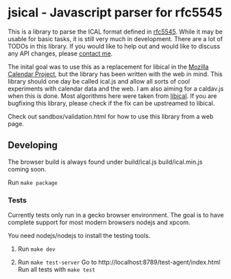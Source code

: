 # jsical - Javascript parser for rfc5545

This is a library to parse the ICAL format defined in [rfc5545](http://tools.ietf.org/html/rfc5545). While it may be usable for basic tasks, it is still very much in development. There are a lot of TODOs in this library. If you would like to help out and would like to discuss any API changes, please [contact me](mailto:mozilla@kewis.ch).

The inital goal was to use this as a replacement for libical in the [Mozilla Calendar Project](http://www.mozilla.org/projects/calendar/), but the library has been written with the web in mind. This library should one day be called ical.js and allow all sorts of cool experiments with calendar data and the web. I am also aiming for a caldav.js when this is done. Most algorithms here were taken from [libical](http://sourceforge.net/projects/freeassociation/). If you are bugfixing this library, please check if the fix can be upstreamed to libical.

Check out sandbox/validation.html for how to use this library from a web page.

## Developing

The browser build is always found under build/ical.js build/ical.min.js
coming soon.

Run `make package`

### Tests

Currently tests only run in a gecko browser environment.
The goal is to have complete support for most modern browsers
nodejs and xpcom.

You need nodejs/nodejs to install the testing tools.

1.  Run `make dev`

2.  Run `make test-server`
    Go to http://localhost:8789/test-agent/index.html
    Run all tests with `make test`
